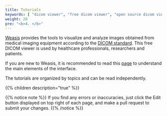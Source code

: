 ```yaml
---
title: Tutorials
keywords: [ "dicom viewer", "free dicom viewer", "open source dicom viewer", "weasis dicom viewer",  "multi-platform dicom viewer", "dicom", "pacs", "pacs viewer", "clinical viewer", "radiological viewer", "linux dicom viewer",  "mac dicom viewer" ]
weight: 20
pre: "<b>4. </b>"
---
```


[Weasis](../) provides the tools to visualize and analyze images obtained from medical imaging equipment according to the [DICOM standard](https://www.dicomstandard.org/). This free DICOM viewer is used by healthcare professionals, researchers and patients.

If you are new to Weasis, it is recommended to read this [page](./gui) to understand the main elements of the interface. 

The tutorials are organized by topics and can be read independently.

{{% children description="true" %}}

{{% notice note %}}
If you find any errors or inaccuracies, just click the Edit button displayed on top right of each page, and make a pull request to submit your changes.
{{% /notice %}}
